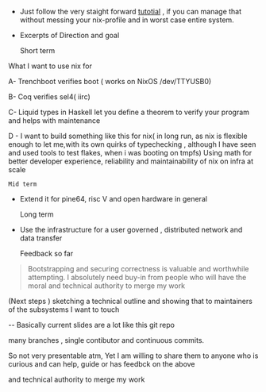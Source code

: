 -  Just follow the very staight forward [tutotial](https://binarin.ru/post/truly-reproducible-nixos/) , if you can manage that without messing your nix-profile and in worst case entire system.



- Excerpts of Direction and goal 



	Short term



What I want to use nix for



A- Trenchboot verifies boot ( works on NixOS /dev/TTYUSB0)



B- Coq verifies sel4( iirc)



C- Liquid types in Haskell let you define a theorem to verify your program and helps with maintenance



D - I want to build something like this for nix( in long run, as nix is flexible enough to let me,with its own quirks of typechecking , although I have seen and used tools to test flakes, when i was booting on tmpfs)
Using math for better developer experience, reliability and maintainability of nix on infra at scale




	Mid term



- Extend it for pine64, risc V and open hardware in general 





	Long term



- Use the infrastructure for a user governed , distributed network and data transfer 


	Feedback so far




> Bootstrapping and securing correctness is valuable and worthwhile attempting. I absolutely need buy-in from people who will have the moral and technical authority to merge my work


(Next steps ) sketching a technical outline and showing that to maintainers of the subsystems I  want to touch

-- Basically current slides are a lot like this git repo 




many branches , single contibutor and continuous commits. 



So not very presentable atm, Yet I am willing to share them to anyone who is curious and can help, guide or has feedbck on the above




and technical authority to merge my work
